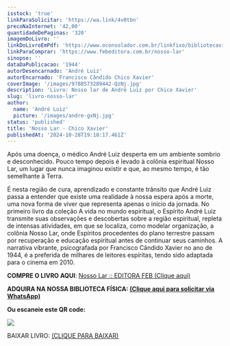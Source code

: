 ```yaml
---
isstock: 'true'
linkParaSolicitar: 'https://wa.link/4v0tbn'
precoNaInternet: '42,00'
quantidadeDePaginas: '320'
imagemDoLivro: ''
linkDoLivroEmPdf: 'https://www.oconsolador.com.br/linkfixo/bibliotecavirtual/chicoxavier/nossolar.pdf'
linkParaComprar: 'https://www.febeditora.com.br/nosso-lar'
sinopse: ''
dataDaPublicacao: '1944'
autorDesencarnado: 'André Luiz'
autorEncarnado: 'Francisco Cândido Chico Xavier'
coverImage: '/images/9788573289442-QzNj.jpg'
description: 'Livro: Nosso lar de André Luiz por Chico Xavier'
slug: 'livro-nosso-lar'
author:
  name: 'André Luiz'
  picture: '/images/andre-gxNj.jpg'
status: 'published'
title: 'Nosso Lar - Chico Xavier'
publishedAt: '2024-10-28T19:18:17.461Z'
---
```


Após uma doença, o médico André Luiz desperta em um ambiente sombrio e desconhecido. Pouco tempo depois é levado à colônia espiritual Nosso Lar, um lugar que nunca imaginou existir e que, ao mesmo tempo, é tão semelhante à Terra.

É nesta região de cura, aprendizado e constante trânsito que André Luiz passa a entender que existe uma realidade à nossa espera após a morte, uma nova forma de viver que representa apenas o início da jornada. No primeiro livro da coleção A vida no mundo espiritual, o Espírito André Luiz transmite suas observações e descobertas sobre a região espiritual, repleta de intensas atividades, em que se localiza, como modelar organização, a colônia Nosso Lar, onde Espíritos procedentes do plano terrestre passam por recuperação e educação espiritual antes de continuar seus caminhos. A narrativa vibrante, psicografada por Francisco Cândido Xavier no ano de 1944, é a preferida de milhares de leitores espíritas, tendo sido adaptada para o cinema em 2010.

**COMPRE O LIVRO AQUI**: [Nosso Lar :: EDITORA FEB (Clique aqui)](https://www.febeditora.com.br/nosso-lar)

**ADQUIRA NA NOSSA BIBLIOTECA FÍSICA: [(Clique aqui para solicitar via WhatsApp)](https://wa.link/4v0tbn)**

**Ou escaneie este QR code:**

![](/images/wa.link_4v0tbn-c0MD.png)

BAIXAR LIVRO: [(CLIQUE PARA BAIXAR)](https://www.oconsolador.com.br/linkfixo/bibliotecavirtual/chicoxavier/nossolar.pdf)